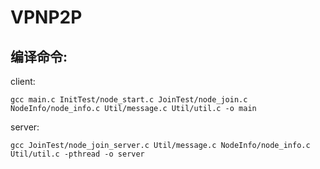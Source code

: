 # VPNP2P

## 编译命令:

client:  

`gcc main.c InitTest/node_start.c JoinTest/node_join.c NodeInfo/node_info.c Util/message.c Util/util.c -o main`
  
server:  

`gcc JoinTest/node_join_server.c Util/message.c NodeInfo/node_info.c Util/util.c -pthread -o server`